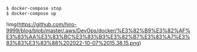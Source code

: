
```
$ docker-compose stop
$ docker-compose up
```

!img(https://github.com/hiro-9999/blog/blob/master/.aws/DevOps/docker/%E3%82%B9%E3%82%AF%E3%83%AA%E3%83%BC%E3%83%B3%E3%82%B7%E3%83%A7%E3%83%83%E3%83%88%202022-10-07%2015.38.15.png)
